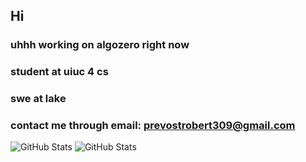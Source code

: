 ## Hi

### uhhh working on algozero right now
### student at uiuc 4 cs
### swe at lake
### contact me through email: prevostrobert309@gmail.com

![GitHub Stats](https://github-readme-stats.vercel.app/api?username=RobertP2705&show_icons=true)
![GitHub Stats](https://github-readme-stats.vercel.app/api?username=yourusername&show_icons=true)

